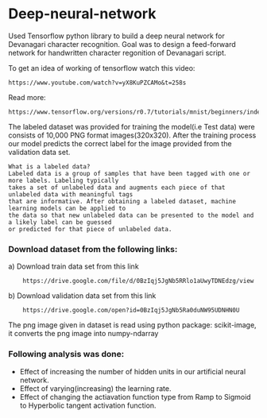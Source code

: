 # Deep-neural-network

Used Tensorflow python library to build a deep neural network for Devanagari character recognition.
Goal was to design a feed-forward network for handwritten character regonition of Devanagari script.

To get an idea of working of tensorflow watch this video:

    https://www.youtube.com/watch?v=yX8KuPZCAMo&t=258s
    
Read more:
           
    https://www.tensorflow.org/versions/r0.7/tutorials/mnist/beginners/index.html        

The labeled dataset was provided for training the model(i.e Test data) were consists of 10,000 PNG format images(320x320). 
After the training process our model predicts the correct label for the image provided from the validation data set.

    What is a labeled data? 
    Labeled data is a group of samples that have been tagged with one or more labels. Labeling typically 
    takes a set of unlabeled data and augments each piece of that unlabeled data with meaningful tags 
    that are informative. After obtaining a labeled dataset, machine learning models can be applied to 
    the data so that new unlabeled data can be presented to the model and a likely label can be guessed 
    or predicted for that piece of unlabeled data.

### Download dataset from the following links:
     
   a) Download train data set from this link
     
        https://drive.google.com/file/d/0BzIqj5JgNb5RRlo1aUwyTDNEdzg/view 

   b) Download validation data set from this link
    
        https://drive.google.com/open?id=0BzIqj5JgNb5Ra0duNW95UDNHN0U 

The png image given in dataset is read using python package: scikit-image, it converts the png image into numpy-ndarray

### Following analysis was done:
- Effect of increasing the number of hidden units in our artificial neural network.
- Effect of varying(increasing) the learning rate.
- Effect of changing the actiavation function type from Ramp to Sigmoid to Hyperbolic tangent activation function.

